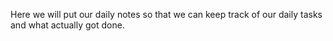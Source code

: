 Here we will put our daily notes so that we can keep track of our daily tasks and what actually got done.
